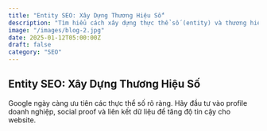 ```yaml
---
title: "Entity SEO: Xây Dựng Thương Hiệu Số"
description: "Tìm hiểu cách xây dựng thực thể số (entity) và thương hiệu cá nhân để tăng trust cho website năm 2025."
image: "/images/blog-2.jpg"
date: 2025-01-12T05:00:00Z
draft: false
category: "SEO"
---
```


## Entity SEO: Xây Dựng Thương Hiệu Số

Google ngày càng ưu tiên các thực thể số rõ ràng. Hãy đầu tư vào profile doanh nghiệp, social proof và liên kết dữ liệu để tăng độ tin cậy cho website. 